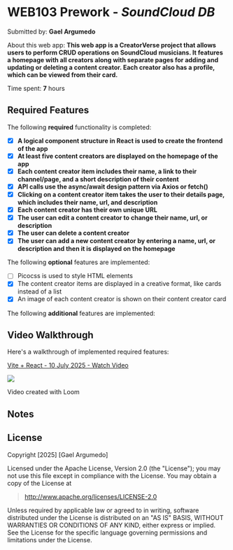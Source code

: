# WEB103 Prework - _SoundCloud DB_

Submitted by: **Gael Argumedo**

About this web app: **This web app is a CreatorVerse project that allows users to perform CRUD operations on
SoundCloud musicians. It features a homepage with all creators along with separate pages for adding and updating or deleting
a content creator. Each creator also has a profile, which can be viewed from their card.**

Time spent: **7** hours

## Required Features

The following **required** functionality is completed:

<!-- 👉🏿👉🏿👉🏿 Make sure to check off completed functionality below -->

- [x] **A logical component structure in React is used to create the frontend of the app**
- [x] **At least five content creators are displayed on the homepage of the app**
- [x] **Each content creator item includes their name, a link to their channel/page, and a short description of their content**
- [x] **API calls use the async/await design pattern via Axios or fetch()**
- [x] **Clicking on a content creator item takes the user to their details page, which includes their name, url, and description**
- [x] **Each content creator has their own unique URL**
- [x] **The user can edit a content creator to change their name, url, or description**
- [x] **The user can delete a content creator**
- [x] **The user can add a new content creator by entering a name, url, or description and then it is displayed on the homepage**

The following **optional** features are implemented:

- [ ] Picocss is used to style HTML elements
- [x] The content creator items are displayed in a creative format, like cards instead of a list
- [x] An image of each content creator is shown on their content creator card

The following **additional** features are implemented:


## Video Walkthrough

Here's a walkthrough of implemented required features:

<div>
    <a href="https://www.loom.com/share/7ba632f9de6141d888e4a2153a448f98">
      <p>Vite + React - 10 July 2025 - Watch Video</p>
    </a>
    <a href="https://www.loom.com/share/7ba632f9de6141d888e4a2153a448f98">
      <img style="max-width:300px;" src="https://cdn.loom.com/sessions/thumbnails/7ba632f9de6141d888e4a2153a448f98-978027cdb7426882-full-play.gif">
    </a>
  </div>

<!-- Replace this with whatever GIF tool you used! -->

Video created with Loom 

<!-- Recommended tools:
[Kap](https://getkap.co/) for macOS
[ScreenToGif](https://www.screentogif.com/) for Windows
[peek](https://github.com/phw/peek) for Linux. -->

## Notes

## License

Copyright [2025] [Gael Argumedo]

Licensed under the Apache License, Version 2.0 (the "License"); you may not use this file except in compliance with the License. You may obtain a copy of the License at

> http://www.apache.org/licenses/LICENSE-2.0

Unless required by applicable law or agreed to in writing, software distributed under the License is distributed on an "AS IS" BASIS, WITHOUT WARRANTIES OR CONDITIONS OF ANY KIND, either express or implied. See the License for the specific language governing permissions and limitations under the License.
